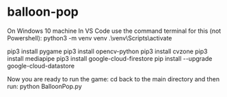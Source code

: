 # balloon-pop
On Windows 10 machine
In VS Code use the command terminal for this (not Powershell):
python3 -m venv venv
.\venv\Scripts\activate

pip3 install pygame
pip3 install opencv-python
pip3 install cvzone
pip3 install mediapipe
pip3 install google-cloud-firestore
pip install --upgrade google-cloud-datastore

Now you are ready to run the game:
cd back to the main directory and then run:
python BalloonPop.py
